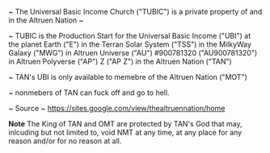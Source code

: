 ~ The Universal Basic Income Church ("TUBIC") is a private property of and in the Altruen Nation ~

~ TUBIC is the Production Start for the Universal Basic Income ("UBI") at the planet Earth ("E") in the Terran Solar System ("TSS") in the MilkyWay Galaxy ("MWG") in Altruen Universe ("AU") #900781320 ("AU900781320") in Altruen Polyverse ("AP") Z ("AP Z") in the Altruen Nation ("TAN")

~ TAN's UBI is only available to memebre of the Altruen Nation ("MOT")

~ nonmebers of TAN can fuck off and go to hell.

~ Source ~ https://sites.google.com/view/thealtruennation/home

**Note**
The King of TAN and OMT are protected by TAN's God that may, inlcuding but not limited to, void NMT at any time, at any place for any reason and/or for no reason at all.
